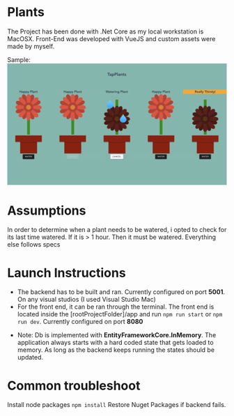 # Plants

The Project has been done with .Net Core as my local workstation is MacOSX.
Front-End was developed with VueJS and custom assets were made by myself.

Sample: 
![Alt text](./sample.png?raw=true "Sample")

# Assumptions
In order to determine when a plant needs to be watered, i opted to check for its last time watered. If it is > 1 hour. Then it must be watered. Everything else follows specs

# Launch Instructions

- The backend has to be built and ran. Currently configured on port **5001**. On any visual studios (I used Visual Studio Mac)
- For the front end, it can be ran through the terminal. The front end is located inside the [rootProjectFolder]/app
and run `npm run start` or `npm run dev`. Currently configured on port **8080**

* Note: Db is implemented with **EntityFrameworkCore.InMemory**.
  The application always starts with a hard coded state that gets loaded to memory. As long as the backend keeps running the states should be updated.

# Common troubleshoot
Install node packages `npm install`
Restore Nuget Packages if backend fails.
